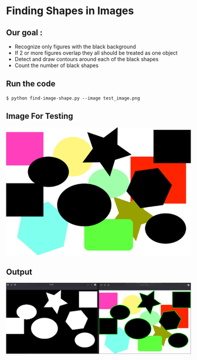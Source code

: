 # Finding Shapes in Images

## Our goal : 
- Recognize only figures with the black background
- If 2 or more figures overlap they all should be treated as one object
- Detect and draw contours around each of the black shapes
- Count the number of black shapes

## Run the code
```
$ python find-image-shape.py --image test_image.png
```

## Image For Testing
![test](test_image.png)

## Output
![output](output.png)
